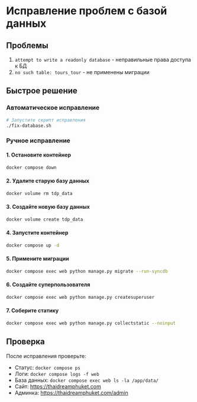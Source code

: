 # Исправление проблем с базой данных

## Проблемы
1. `attempt to write a readonly database` - неправильные права доступа к БД
2. `no such table: tours_tour` - не применены миграции

## Быстрое решение

### Автоматическое исправление
```bash
# Запустите скрипт исправления
./fix-database.sh
```

### Ручное исправление

#### 1. Остановите контейнер
```bash
docker compose down
```

#### 2. Удалите старую базу данных
```bash
docker volume rm tdp_data
```

#### 3. Создайте новую базу данных
```bash
docker volume create tdp_data
```

#### 4. Запустите контейнер
```bash
docker compose up -d
```

#### 5. Примените миграции
```bash
docker compose exec web python manage.py migrate --run-syncdb
```

#### 6. Создайте суперпользователя
```bash
docker compose exec web python manage.py createsuperuser
```

#### 7. Соберите статику
```bash
docker compose exec web python manage.py collectstatic --noinput
```

## Проверка
После исправления проверьте:
- Статус: `docker compose ps`
- Логи: `docker compose logs -f web`
- База данных: `docker compose exec web ls -la /app/data/`
- Сайт: https://thaidreamphuket.com
- Админка: https://thaidreamphuket.com/admin
